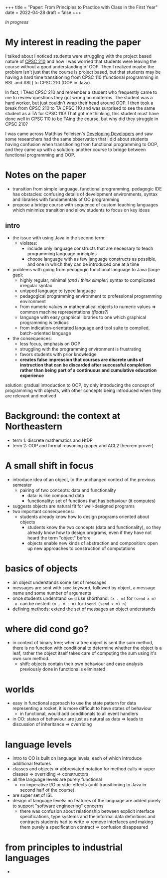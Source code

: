 +++
title = "Paper: From Principles to Practice with Class in the First Year"
date = 2022-04-28
draft = false
+++

*In progress*

# My interest in reading the paper
I talked about I noticed students were struggling with the project based nature of [CPSC 210](/blog/compsci/how-to-teach-cs-courses/#project-based-courses) and how I was worried that students were leaving the course without a good understanding of OOP. Then I realized maybe the problem isn't just that the course is project based, but that students may be having a hard time transitioning from CPSC 110 (functional programming in BSL and ASL) to CPSC 210 (OOP in Java). 

In fact, I TAed CPSC 210 and remember a student who frequently came to me to review questions they got wrong on midterms. The student was a hard worker, but just couldn't wrap their head around OOP. I then took a break from CPSC 210 to TA CPSC 110 and was surprised to see the same student as a TA for CPSC 110! That got me thinking, this student must have done well in CPSC 110 to be TAing the course, but why did they struggle in CPSC 210? 

I was came across Matthias Felleisen's [Developing Developers](https://felleisen.org/matthias/Thoughts/Developing_Developers.html) and saw some researchers had the same observation that I did about students having confusion when transitioning from functional programming to OOP, and they came up with a solution: another course to bridge between functional programming and OOP.

# Notes on the paper
- transition from simple language, functional programming, pedagogic IDE has obstacles: confusing details of development environments, syntax and libraries with fundamentals of OO programming
- propose a bridge course with sequence of custom teaching languages which minimize transition and allow students to focus on key ideas

## intro
- the issue with using Java in the second term:
  - violates:
    - include only language constructs that are necessary to teach programming language principles
    - choose language with as few language constructs as possible, and one in which they can be introduced one at a time
- problems with going from pedagogic functional language to Java (large gap):
  - highly regular, minimal *(and I think simpler)* syntax to complicated irregular syntax
  - untyped language to typed language
  - pedagogical programming environment to professional programming environment
  - from numeric values => mathematical objects to numeric values => common machine representations *(floats?)*
  - language with easy graphical libraries to one which graphical programming is tedious
  - from indication-orientated language and tool suite to compiled, batch-oriented language
- the consequences:
  - less focus, emphasis on OOP
  - struggling with the programming environment is frustrating
  - favors students with prior knowledge
  - **creates false impression that courses are discrete units of instruction that can be discarded after successful completion rather than being part of a continuous and cumulative education experience**

solution: gradual introduction to OOP, by only introducing the concept of programming with objects, with other concepts being introduced when they are relevant and motived

# Background: the context at Northeastern
- term 1: discrete mathematics and HtDP
- term 2: OOP and formal reasoning (paper and ACL2 theorem prover)

# A small shift in focus
- introduce idea of an object, to the unchanged context of the previous semester
  - pairing of two concepts: data and functionality
    - data: is like compound data
    - functionality: set of functions that has behaviour (it computes)
- suggests objects are natural fit for well-designed programs
- two important consequences:
  - students already know how to design programs oriented about objects
    - students know the two concepts (data and functionality), so they already know how to design programs, even if they have not heard the term "object" before
    - objects enable new kinds of abstraction and composition: open up new approaches to construction of computations

# basics of objects
- an object understands some set of messages
- messages are sent with `send` keyword, followed by object, a message name and some number of arguments
- once students understand `send` use shorthand: `(x . m)` for `(send x m)`
  - can be nested: `(x . m . n)` for `(send (send x m) n)`
- defining methods: extend the set of messages an object understands

# where did cond go? 
- in context of binary tree; when a tree object is sent the sum method, there is no function with conditional to determine whether the object is a leaf, rather the object itself takes care of computing the sum using it's own sum method.
  - shift: objects contain their own behaviour and case analysis previously done in functions is eliminated 

# worlds
- easy in functional approach to use the state pattern for data representing a rocket, it is more difficult to have states of behaviour
  - in functional, would add conditionals to all event handlers
- in OO: states of behaviour are just as natural as data => leads to discussion of inheritance => overriding 

# language levels
- intro to OO is built on language levels, each of which introduce additional features
- classes and objects => abbreviated notation for method calls => super classes => overriding => constructors
- all the language levels are purely functional
  - no imperative I/O or side-effects (until transitioning to Java in second half of the course)
- are super set of ISL
- design of language levels: no features of the language are added purely to support "software engineering" concerns
  - there was confusion about relationship between explicit interface specifications, type systems and the informal data definitions and contracts students had to write => remove interfaces and making them purely a specification contract => confusion disappeared

# from principles to industrial languages
- 
